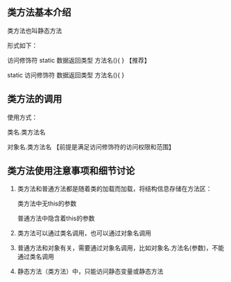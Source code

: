 ## 类方法基本介绍

类方法也叫静态方法

形式如下：

访问修饰符 static 数据返回类型 方法名(){	} 【推荐】

static 访问修饰符 数据返回类型 方法名(){	}

## 类方法的调用

使用方式：

类名.类方法名

对象名.类方法名 【前提是满足访问修饰符的访问权限和范围】

## 类方法使用注意事项和细节讨论

1. 类方法和普通方法都是随着类的加载而加载，将结构信息存储在方法区：
   
   类方法中无this的参数
   
   普通方法中隐含着this的参数
2. 类方法可以通过类名调用，也可以通过对象名调用
3. 普通方法和对象有关，需要通过对象名调用，比如对象名.方法名(参数)，不能通过类名调用
4. 静态方法（类方法）中，只能访问静态变量或静态方法